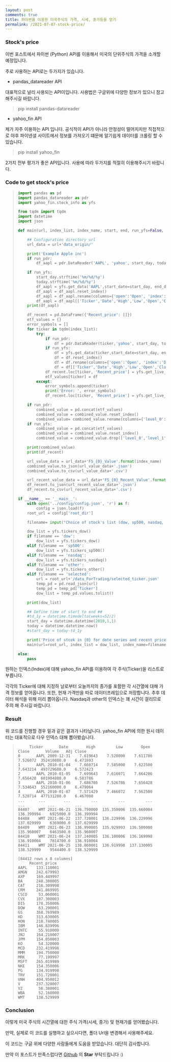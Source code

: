 ```yaml
---
layout: post
comments: true
title: 파이썬을 이용한 미국주식의 가격, 시세, 종가등을 얻기
permalink: /2021-07-07-stock-price/
---
```


### Stock's price

이번 포스트에서 파이썬 (Python) API를 이용해서 미국의 단위주식의 가격을 소개할 예정입니다.

주로 사용하는 API로는 두가지가 있습니다.

- pandas_datareader API

대표적으로 널리 사용되는 API이입니다. 사용법은 구글위에 다양한 정보가 있으니 참고해주시길 바랍니다.

> pip install pandas-datareader

- yahoo_fin API

제가 자주 이용하는  API 입니다. 공식적이 API가 아니라 안정성이 떨어지지만 직접적으로 야후 파이넨셜 사이트에서 정보를 가져오기 떄문에 알기쉽게 데이터를 크롤링 할 수 있습니다.

> pip install yahoo_fin



2가지 전부 평가가 좋은 API입니다. 사용에 따라 두가지를 적절히 이용해주시기 바랍니다.



### Code to get stock's price

> ```python
> import pandas as pd
> import pandas_datareader as pdr
> import yahoo_fin.stock_info as yfs
> 
> from tqdm import tqdm
> import datetime
> import json
> 
> def main(url, index_list, index_name, start, end, run_yfs=False, run_pdr=True):
> 
>     ## Configuration directory url
>     url_data = url+'data_origin/'
> 
>     print('Example Apple inc')
>     if run_pdr:
>         df_aapl = pdr.DataReader('AAPL', 'yahoo', start_day, today)
> 
>     if run_yfs:
>         start_day.strftime('%m/%d/%y')
>         today.strftime('%m/%d/%y')
>         df_aapl = yfs.get_data('AAPL',start_date=start_day, end_date = today)
>         df_aapl = df_aapl.reset_index()
>         df_aapl = df_aapl.rename(columns={'open':'Open', 'index':'Date', 'high':'High','low':'Low','close':'Close','adjclose':'Adj Close','volume':'Volume','ticker':'Ticker'})
>         df_aapl = df_aapl[['Ticker','Date','High','Low','Open','Close','Volume','Adj Close']]
>     print(df_aapl)
> 
>     df_recent = pd.DataFrame({'Recent_price': []})
>     etf_values = {}
>     error_symbols = []
>     for ticker in tqdm(index_list):
>         try:
>             if run_pdr:
>                 df = pdr.DataReader(ticker,'yahoo', start_day, today)
>             if run_yfs:
>                 df = yfs.get_data(ticker,start_date=start_day, end_date = today)
>                 df = df.reset_index()
>                 df = df.rename(columns={'open':'Open', 'index':'Date', 'high':'High','low':'Low','close':'Close','adjclose':'Adj Close','volume':'Volume','ticker':'Ticker'})
>                 df = df[['Ticker','Date','High','Low','Open','Close','Volume','Adj Close']]
>             df_recent.loc[ticker, 'Recent_price'] = yfs.get_live_price(ticker)
>             etf_values[ticker] = df
>         except:
>             error_symbols.append(ticker)
>             print('Error: ', error_symbols)
>             df_recent.loc[ticker, 'Recent_price'] = yfs.get_live_price(ticker)
> 
>     if run_pdr:
>         combined_value = pd.concat(etf_values)
>         combined_value = combined_value.reset_index()
>         combined_value= combined_value.rename(columns={'level_0': 'Ticker'})
>     if run_yfs:
>         combined_value = pd.concat(etf_values)
>         combined_value = combined_value.reset_index()
>         combined_value = combined_value.drop(['level_0','level_1'], axis=1)
> 
>     print(combined_value)
>     print(df_recent)
> 
>     url_value_data = url_data+'FS_{0}_Value'.format(index_name)
>     combined_value.to_json(url_value_data+'.json')
>     combined_value.to_csv(url_value_data+'.csv')
> 
>     url_recent_value_data = url_data+'FS_{0}_Recent_Value'.format(index_name)
>     df_recent.to_json(url_recent_value_data+'.json')
>     df_recent.to_csv(url_recent_value_data+'.csv')
> 
> if __name__ == '__main__':
>     with open('../config/config.json', 'r') as f:
>         config = json.load(f)
>     root_url = config['root_dir']
> 
>     filename= input("Choice of stock's list (dow, sp500, nasdaq, other, selected): ")
> 
>     dow_list = yfs.tickers_dow()
>     if filename == 'dow':
>         dow_list = yfs.tickers_dow()
>     elif filename == 'sp500':
>         dow_list = yfs.tickers_sp500()
>     elif filename == 'nasdaq':
>         dow_list = yfs.tickers_nasdaq()
>     elif filename == 'other':
>         dow_list = yfs.tickers_other()
>     elif filename == 'selected':
>         url = root_url+'/data_ForTrading/selected_ticker.json'
>         temp_pd = pd.read_json(url)
>         temp_pd = temp_pd['Ticker']
>         dow_list = temp_pd.values.tolist()
> 
>     print(dow_list)
> 
>     ## Define time of start to end ##
>     #td_1y = datetime.timedelta(weeks=52/2)
>     start_day = datetime.datetime(2010,1,1)
>     today = datetime.datetime.now()
>     #start_day = today-td_1y
> 
>     print('Price of stcok in {0} for date series and recent price'.format(filename))
>     main(url=root_url, index_list = dow_list, index_name=filename, start= start_day, end = today, run_yfs = True, run_pdr=False)
> 
> else:
>     pass
> ```
>
> 



원하는 인덱스(Index)에 대해 yahoo_fin API를 이용하여 각 주식(Ticker)을 리스트로 부릅니다.

각각의 Ticker에 대해 지정하 날로부터 오늘까지의 종가를 포함한 각 시간열에 대해 가격 정보를 얻어옵니다. 또한, 현재 가격만을 따로 데이터프레임으로 저장합니다. 추후 데이터 해석을 위해 미리 뽑아옵니다. Nasdaq과 other의 인덱스는 꽤 시간이 걸리므로 주의 해 주시길 바랍니다.



### Result

위 코드를 진행할 경우 밑과 같은 결과가 나타납니다. yahoo_fin API에 의한 원시 데이터는 대표적으로 다우 인덱스 대해 뽑아봤습니다.

>```
>      Ticker       Date        High         Low        Open       Close       Volume   Adj Close
>0       AAPL 2009-12-31    7.619643    7.520000    7.611786    7.526072  352410800.0    6.471693
>1       AAPL 2010-01-04    7.660714    7.585000    7.622500    7.643214  493729600.0    6.572423
>2       AAPL 2010-01-05    7.699643    7.616071    7.664286    7.656428  601904800.0    6.583786
>3       AAPL 2010-01-06    7.686786    7.526786    7.656428    7.534643  552160000.0    6.479064
>4       AAPL 2010-01-07    7.571429    7.466072    7.562500    7.520714  477131200.0    6.467088
>...      ...        ...         ...         ...         ...         ...          ...         ...
>84407    WMT 2021-06-21  136.750000  135.350006  135.660004  136.399994    6925000.0  136.399994
>84408    WMT 2021-06-22  137.720001  136.229996  136.229996  137.029999    6369000.0  137.029999
>84409    WMT 2021-06-23  136.990005  135.929993  136.500000  135.960007    6463500.0  135.960007
>84410    WMT 2021-06-24  137.240005  136.100006  136.169998  136.910004    7814700.0  136.910004
>84411    WMT 2021-06-25  138.860001  136.919998  137.130005  138.529999    9544400.0  138.529999
>
>[84412 rows x 8 columns]
>      Recent_price
>AAPL    133.110001
>AMGN    242.679993
>AXP     169.449997
>BA      248.380005
>CAT     216.309998
>CRM     241.869995
>CSCO     53.060001
>CVX     107.300003
>DIS     178.350006
>DOW      63.290001
>GS      368.769989
>HD      313.630005
>HON     218.740005
>IBM     146.839996
>INTC     55.910000
>JNJ     164.210007
>JPM     154.050003
>KO       54.320000
>MCD     232.419998
>MMM     194.750000
>MRK      77.199997
>MSFT    265.019989
>NKE     154.350006
>PG      134.919998
>TRV     151.720001
>UNH     404.950012
>V       237.320007
>VZ       56.380001
>WBA      52.160000
>WMT     138.529999
>```
>
>



### Conclusion

이렇게 미국 주식의 시간열에 대한 주식 가격(시세, 종가) 및 현재가를 얻어봤습니다.

만약, 실제로 이 코드를 실행하고 싶으시다면, 폴더 Url을 변경해서 사용해주세요.

이 코드는 구글 위에 다양한 사람들에게 도움을 받았습니다. 대단히 감사합니다.

만약 이 포스트가 만족스럽다면 [Github](https://github.com/hanseopark/Stock/tree/master/ChoiceTicker) 의 **Star** 부탁드립니다 :)

